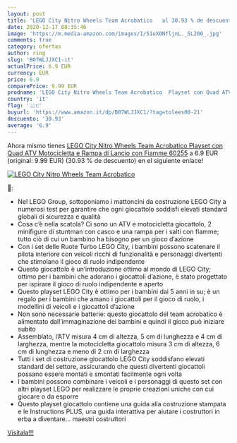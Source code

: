 ```yaml
---
layout: post
title: 'LEGO City Nitro Wheels Team Acrobatico   al 30.93 % de descuento'
date: 2020-12-17 08:35:46
image: 'https://m.media-amazon.com/images/I/51uXONfljnL._SL200_.jpg'
comments: true
category: ofertas
author: ring
slug: 'B07WLJJXC1-it'
actualPrice: 6.9 EUR
currency: EUR
price: 6.9
comparePrice: 9.99 EUR
prodname: 'LEGO City Nitro Wheels Team Acrobatico  Playset con Quad ATV  Motocicletta e Rampa di Lancio con Fiamme  60255'
country: 'it'
flag: '🇮🇹'
buyurl: 'https://www.amazon.it/dp/B07WLJJXC1/?tag=tolees00-21'
descuento: '30.93'
average: '6.9'
---
```


Ahora mismo tienes [LEGO City Nitro Wheels Team Acrobatico  Playset con Quad ATV  Motocicletta e Rampa di Lancio con Fiamme  60255](https://www.amazon.it/dp/B07WLJJXC1/?tag=tolees00-21) a 6.9 EUR (original: 9.99 EUR) (30.93 %  de descuento) en el siguiente enlace!

[![LEGO City Nitro Wheels Team Acrobatico  ](https://m.media-amazon.com/images/I/51uXONfljnL._SL200_.jpg)](https://www.amazon.it/dp/B07WLJJXC1/?tag=tolees00-21)

🔎:

- Nel LEGO Group, sottoponiamo i mattoncini da costruzione LEGO City a numerosi test per garantire che ogni giocattolo soddisfi elevati standard globali di sicurezza e qualità
- Cosa c’è nella scatola? Ci sono un ATV e motocicletta giocattolo, 2 minifigure di stuntman con casco e una rampa per i salti con fiamme; tutto ciò di cui un bambino ha bisogno per un gioco d’azione
- Con i set delle Ruote Turbo LEGO City, i bambini possono scatenare il pilota interiore con veicoli ricchi di funzionalità e personaggi divertenti che stimolano il gioco di ruolo indipendente
- Questo giocattolo è un’introduzione ottimo al mondo di LEGO City; ottimo per i bambini che adorano i giocattoli d’azione, è stato progettato per ispirare il gioco di ruolo indipendente e aperto
- Questo playset LEGO City è ottimo per i bambini dai 5 anni in su; è un regalo per i bambini che amano i giocattoli per il gioco di ruolo, i modellini di veicoli e i giocattoli d’azione
- Non sono necessarie batterie: questo giocattolo del team acrobatico è alimentato dall’immaginazione dei bambini e quindi il gioco può iniziare subito
- Assemblato, l’ATV misura 4 cm di altezza, 5 cm di lunghezza e 4 cm di larghezza, mentre la motocicletta giocattolo misura 3 cm di altezza, 6 cm di lunghezza e meno di 2 cm di larghezza
- Tutti i set di costruzione giocattolo LEGO City soddisfano elevati standard del settore, assicurando che questi divertenti giocattoli possano essere montati e smontati facilmente ogni volta
- I bambini possono combinare i veicoli e i personaggi di questo set con altri playset LEGO per realizzare le proprie creazioni uniche con cui giocare o da esporre
- Questo playset giocattolo contiene una guida alla costruzione stampata e le Instructions PLUS, una guida interattiva per aiutare i costruttori in erba a diventare... maestri costruttori

[Visítala!!!](https://www.amazon.it/dp/B07WLJJXC1/?tag=tolees00-21)
